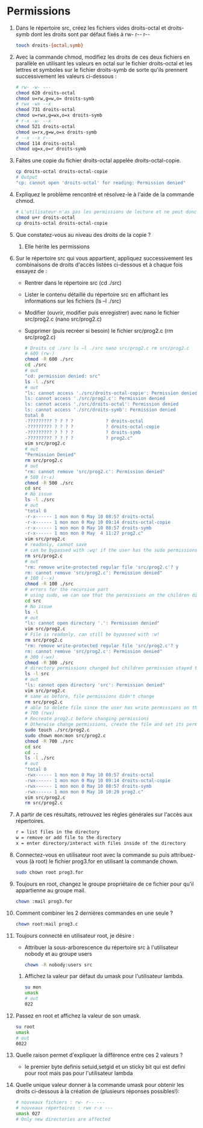# Permissions

1.  Dans le répertoire src, créez les fichiers vides droits-octal et droits-symb dont les droits sont par défaut fixés à rw- r-- r--
    ```bash
    touch droits-{octal,symb}
    ```
2.  Avec la commande chmod, modifiez les droits de ces deux fichiers en parallèle en utilisant les valeurs en octal sur le fichier droits-octal et les lettres et symboles sur le fichier droits-symb de sorte qu'ils prennent successivement les valeurs ci-dessous :
    ```bash
    # rw- -w- ---
    chmod 620 droits-octal
    chmod u=rw,g=w,o= droits-symb
    # rwx -wx --x
    chmod 731 droits-octal
    chmod u=rwx,g=wx,o=x droits-symb
    # r-x -w- --x
    chmod 521 droits-octal
    chmod u=rx,g=w,o=x droits-symb
    # --x --x r--
    chmod 114 droits-octal
    chmod ug=x,o=r droits-symb
    ```
3.  Faites une copie du fichier droits-octal appelée droits-octal-copie.
    ```bash
    cp droits-octal droits-octal-copie
    # Output
    "cp: cannot open 'droits-octal' for reading: Permission denied"
    ```
4.  Expliquez le problème rencontré et résolvez-le à l'aide de la commande chmod.
    ```bash
    # L'utilisateur n'as pas les permissions de lecture et ne peut donc pas copier le fichier
    chmod u+r droits-octal
    cp droits-octal droits-octal-copie
    ```
5.  Que constatez-vous au niveau des droits de la copie ?
    1.  Elle hérite les permissions
6.  Sur le répertoire src qui vous appartient, appliquez successivement les combinaisons de droits d'accès listées ci-dessous et à chaque fois essayez de :

    -   Rentrer dans le répertoire src (cd ./src)
    -   Lister le contenu détaillé du répertoire src en affichant les informations sur les fichiers (ls –l ./src)
    -   Modifier (ouvrir, modifier puis enregistrer) avec nano le fichier src/prog2.c (nano src/prog2.c)
    -   Supprimer (puis recréer si besoin) le fichier src/prog2.c (rm src/prog2.c)

        ```bash
        # Droits cd ./src ls –l ./src nano src/prog2.c rm src/prog2.c
        # 600 (rw-)
        chmod -R 600 ./src
        cd ./src
        # out
        "cd: permission denied: src"
        ls -l ./src
        # out
        "ls: cannot access './src/droits-octal-copie': Permission denied
        ls: cannot access './src/prog2.c': Permission denied
        ls: cannot access './src/droits-octal': Permission denied
        ls: cannot access './src/droits-symb': Permission denied
        total 0
        -????????? ? ? ? ?            ? droits-octal
        -????????? ? ? ? ?            ? droits-octal-copie
        -????????? ? ? ? ?            ? droits-symb
        -????????? ? ? ? ?            ? prog2.c"
        vim src/prog2.c
        # out
        "Permission Denied"
        rm src/prog2.c
        # out
        "rm: cannot remove 'src/prog2.c': Permission denied"
        # 500 (r-x)
        chmod -R 500 ./src
        cd src
        # No issue
        ls -l ./src
        # out
        "total 0
        -r-x------ 1 mon mon 0 May 10 08:57 droits-octal
        -r-x------ 1 mon mon 0 May 10 09:14 droits-octal-copie
        -r-x------ 1 mon mon 0 May 10 08:57 droits-symb
        -r-x------ 1 mon mon 0 May  4 11:27 prog2.c"
        vim src/prog2.c
        # readonly, cannot save
        # can be bypassed with :wq! if the user has the sudo permissions
        rm src/prog2.c
        # out
        "rm: remove write-protected regular file 'src/prog2.c'? y
        rm: cannot remove 'src/prog2.c': Permission denied"
        # 100 (--x)
        chmod -R 100 ./src
        # errors for the recursive part
        # using sudo, we can see that the permissions on the children didn't change
        cd src
        # No issue
        ls -l
        # out
        "ls: cannot open directory '.': Permission denied"
        vim src/prog2.c
        # File is readonly, can still be bypassed with :w!
        rm src/prog2.c
        "rm: remove write-protected regular file 'src/prog2.c'? y
        rm: cannot remove 'src/prog2.c': Permission denied"
        # 300 (-wx)
        chmod -R 300 ./src
        # directory permissions changed but children permission stayed the same since chmod cannot read files recursively
        ls -l src
        # out
        "ls: cannot open directory 'src': Permission denied"
        vim src/prog2.c
        # same as before, file permissions didn't change
        rm src/prog2.c
        # able to delete file since the user has write permissions on the folder
        # 700 (rwx)
        # Recreate prog2.c before changing permissions
        # Otherwise change permissions, create the file and set its permissions
        sudo touch ./src/prog2.c
        sudo chown mon:mon src/prog2.c
        chmod -R 700 ./src
        cd src
        cd ..
        ls -l ./src
        # out
        "total 0
        -rwx------ 1 mon mon 0 May 10 08:57 droits-octal
        -rwx------ 1 mon mon 0 May 10 09:14 droits-octal-copie
        -rwx------ 1 mon mon 0 May 10 08:57 droits-symb
        -rwx------ 1 mon mon 0 May 10 10:29 prog2.c"
        vim src/prog2.c
        rm src/prog2.c
        ```

7.  A partir de ces résultats, retrouvez les règles générales sur l'accès aux répertoires.
    ```md
    r = list files in the directory
    w = remove or add file to the directory
    x = enter directory/interact with files inside of the directory
    ```
8.  Connectez-vous en utilisateur root avec la commande su puis attribuez-vous (à root) le fichier prog3.for en utilisant la commande chown.
    ```bash
    sudo chown root prog3.for
    ```
9.  Toujours en root, changez le groupe propriétaire de ce fichier pour qu'il appartienne au groupe mail.
    ```bash
    chown :mail prog3.for
    ```
10. Comment combiner les 2 dernières commandes en une seule ?
    ```bash
    chown root:mail prog3.c
    ```
11. Toujours connecté en utilisateur root, je désire :
    -   Attribuer la sous-arborescence du répertoire src à l'utilisateur nobody et au groupe users
        ```bash
        chown -R nobody:users src
        ```
    1.  Affichez la valeur par défaut du umask pour l'utilisateur lambda.
        ```bash
        su mon
        umask
        # out
        022
        ```
12. Passez en root et affichez la valeur de son umask.
    ```bash
    su root
    umask
    # out
    0022
    ```
13. Quelle raison permet d'expliquer la différence entre ces 2 valeurs ?
    -   le premier byte definis setuid,setgid et un sticky bit qui est defini pour root mais pas pour l'utilisateur lambda
14. Quelle unique valeur donner à la commande umask pour obtenir les droits ci-dessous à la création de (plusieurs réponses possibles!):
    ```bash
    # nouveaux fichiers : rw- r-- ---
    # nouveaux répertoires : rwx r-x ---
    umask 027
    # Only new directories are affected
    ```
